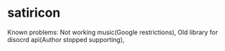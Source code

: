 # satiricon

Known problems: Not working music(Google restrictions), Old library for disocrd api(Author stopped supporting), 
